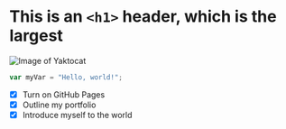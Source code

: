 # This is an `<h1>` header, which is the largest
![Image of Yaktocat](https://octodex.github.com/images/yaktocat.png)
``` javascript
var myVar = "Hello, world!";
```
- [x] Turn on GitHub Pages
- [x] Outline my portfolio
- [x] Introduce myself to the world
